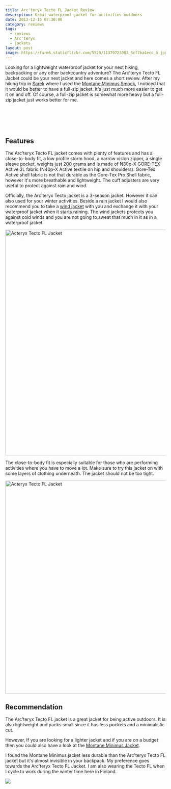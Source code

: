```yaml
---
title: Arc'teryx Tecto FL Jacket Review
description: Great waterproof jacket for activities outdoors
date: 2013-12-15 07:30:00
category: reviews
tags:
  - reviews
  - Arc'teryx
  - jackets
layout: post
image: https://farm6.staticflickr.com/5520/11379723083_5cf7ba4ecc_b.jpg
---
```


Looking for a lightweight waterproof jacket for your next hiking, backpacking or any other backcountry adventure? The Arc'teryx Tecto FL Jacket could be your next jacket and here comes a short review. After my hiking trip in [Sarek](http://hikeventures.com/hiking-and-packrafting-in-sarek-day-1/) where I used the <a href="http://hikeventures.com/gear-review-montane-minimus-smock/" target="_self">Montane Minimus Smock</a>, I noticed that it would be better to have a full-zip jacket. It's just much more easier to get it on and off. Of course, a full-zip jacket is somewhat more heavy but a full-zip jacket just works better for me.

<amp-img src="https://farm6.staticflickr.com/5520/11379723083_5cf7ba4ecc_b.jpg" layout="responsive" width="1024" height="465" alt="Arc'teryx Tecto FL"></amp-img>
<br>
<!--more-->

<br>
<script src="//z-na.amazon-adsystem.com/widgets/onejs?MarketPlace=US&adInstanceId=cc781bfd-577f-4efb-9da6-75cb9fc7d1c2"></script>
<br>


## Features
The Arc'teryx Tecto FL jacket comes with plenty of features and has a close-to-body fit, a low profile storm hood, a narrow vislon zipper, a single sleeve pocket, weights just 200 grams and is made of N30p-X GORE-TEX Active 3L fabric (N40p-X Active textile on hip and shoulders). Gore-Tex Active shell fabric is not that durable as the Gore-Tex Pro Shell fabric, however it's more breathable and lightweight. The cuff adjusters are very useful to protect against rain and wind.

Officially, the Arc'teryx Tecto jacket is a 3-season jacket. However it can also used for your winter activities. Beside a rain jacket I would also recommend you to take a <a href="http://hikeventures.com/gear-review-Arcteryx-squamish-hoody/" target="_self">wind jacket</a> with you and exchange it with your waterproof jacket when it starts raining. The wind jackets protects you against cold winds and you are not going to sweat that much in it as in a waterproof jacket.

<a href="https://www.flickr.com/photos/90204224@N07/11379642664"><img src="https://farm6.staticflickr.com/5499/11379642664_c195de6b10_b.jpg" width="1024" height="708" alt="Acteryx Tecto FL Jacket"></a>

The close-to-body fit is especially suitable for those who are performing activities where you have to move a lot. Make sure to try this jacket on with some layers of clothing underneath. The jacket should not be too tight.

<a href="https://www.flickr.com/photos/90204224@N07/11379593215"><img src="https://farm8.staticflickr.com/7427/11379593215_2b2978c441_b.jpg" width="1024" height="668" alt="Acteryx Tecto FL Jacket"></a>

## Recommendation
The Arc'teryx Tecto FL jacket is a great jacket for being active outdoors. It is also lightweight and packs small since it has less pockets and a minimalistic cut.

However, If you are looking for a lighter jacket and if you are on a budget then you could also have a look at the <a href="http://hikeventures.com/gear-review-montane-minimus-smock/">Montane Minimus Jacket</a>.

I found the Montane Minimus jacket less durable than the Arc'teryx Tecto FL jacket but it's almost invisible in your backpack. My preference goes towards the Arc'teryx Tecto FL Jacket. I am also wearing the Tecto FL when I cycle to work during the winter time here in Finland.

<a href="http://amzn.to/2uYaiWl" target="_blank" rel="nofollow"><img src="http://www.hikeventures.com/buy.gif"></a>
